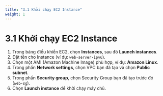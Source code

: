 ```yaml
---
title: "3.1 Khởi chạy EC2 Instance"
weight: 1
---
```


# 3.1 Khởi chạy EC2 Instance

1.  Trong bảng điều khiển EC2, chọn **Instances**, sau đó **Launch instances**.
2.  Đặt tên cho Instance (ví dụ: `web-server-ipv6`).
3.  Chọn một AMI (Amazon Machine Image) phù hợp, ví dụ: **Amazon Linux**.
4.  Trong phần **Network settings**, chọn VPC bạn đã tạo và chọn **Public subnet**.
5.  Trong phần **Security group**, chọn Security Group bạn đã tạo trước đó (`web-sg`).
6.  Chọn **Launch instance** để khởi chạy máy chủ.
